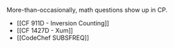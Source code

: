 More-than-occasionally, math questions show up in CP.
- [[CF 911D - Inversion Counting]]
- [[CF 1427D - Xum]]
- [[CodeChef SUBSFREQ]]